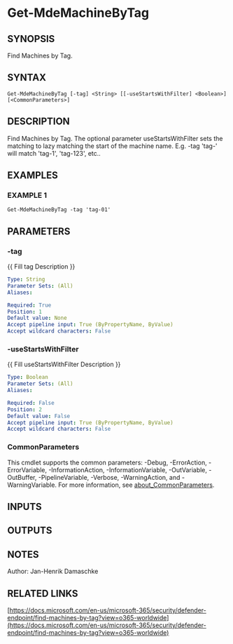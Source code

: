 ﻿---
external help file: PSMDE-help.xml
Module Name: PSMDE
online version: https://docs.microsoft.com/en-us/microsoft-365/security/defender-endpoint/find-machines-by-tag?view=o365-worldwide
schema: 2.0.0
---

# Get-MdeMachineByTag

## SYNOPSIS
Find Machines by Tag.

## SYNTAX

```
Get-MdeMachineByTag [-tag] <String> [[-useStartsWithFilter] <Boolean>] [<CommonParameters>]
```

## DESCRIPTION
Find Machines by Tag.
The optional parameter useStartsWithFilter sets the matching to lazy matching the start of the machine name.
E.g.
-tag 'tag-' will match 'tag-1', 'tag-123', etc..

## EXAMPLES

### EXAMPLE 1
```
Get-MdeMachineByTag -tag 'tag-01'
```

## PARAMETERS

### -tag
{{ Fill tag Description }}

```yaml
Type: String
Parameter Sets: (All)
Aliases:

Required: True
Position: 1
Default value: None
Accept pipeline input: True (ByPropertyName, ByValue)
Accept wildcard characters: False
```

### -useStartsWithFilter
{{ Fill useStartsWithFilter Description }}

```yaml
Type: Boolean
Parameter Sets: (All)
Aliases:

Required: False
Position: 2
Default value: False
Accept pipeline input: True (ByPropertyName, ByValue)
Accept wildcard characters: False
```

### CommonParameters
This cmdlet supports the common parameters: -Debug, -ErrorAction, -ErrorVariable, -InformationAction, -InformationVariable, -OutVariable, -OutBuffer, -PipelineVariable, -Verbose, -WarningAction, and -WarningVariable. For more information, see [about_CommonParameters](http://go.microsoft.com/fwlink/?LinkID=113216).

## INPUTS

## OUTPUTS

## NOTES
Author: Jan-Henrik Damaschke

## RELATED LINKS

[https://docs.microsoft.com/en-us/microsoft-365/security/defender-endpoint/find-machines-by-tag?view=o365-worldwide](https://docs.microsoft.com/en-us/microsoft-365/security/defender-endpoint/find-machines-by-tag?view=o365-worldwide)

